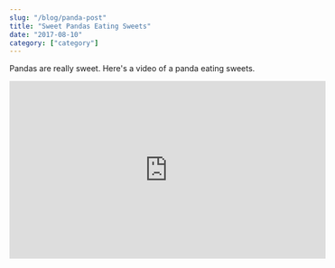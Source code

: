 ```yaml
---
slug: "/blog/panda-post"
title: "Sweet Pandas Eating Sweets"
date: "2017-08-10"
category: ["category"]
---
```


Pandas are really sweet.
Here's a video of a panda eating sweets.

<iframe width="560" height="315" src="https://www.youtube.com/embed/4n0xNbfJLR8" frameborder="0" allowfullscreen></iframe>
